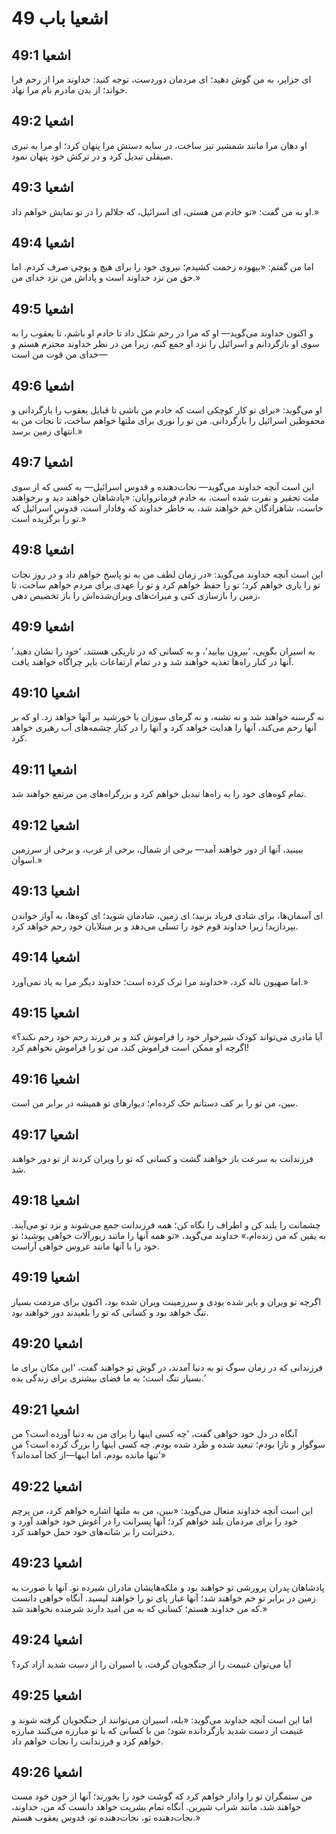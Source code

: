 # اشعیا باب 49

## اشعیا 49:1
ای جزایر، به من گوش دهید؛ ای مردمان دوردست، توجه کنید: خداوند مرا از رحم فرا خواند؛ از بدن مادرم نام مرا نهاد.

## اشعیا 49:2
او دهان مرا مانند شمشیر تیز ساخت، در سایه دستش مرا پنهان کرد؛ او مرا به تیری صیقلی تبدیل کرد و در ترکش خود پنهان نمود.

## اشعیا 49:3
او به من گفت: «تو خادم من هستی، ای اسرائیل، که جلالم را در تو نمایش خواهم داد.»

## اشعیا 49:4
اما من گفتم: «بیهوده زحمت کشیدم؛ نیروی خود را برای هیچ و پوچی صرف کردم. اما حق من نزد خداوند است و پاداش من نزد خدای من.»

## اشعیا 49:5
و اکنون خداوند می‌گوید— او که مرا در رحم شکل داد تا خادم او باشم، تا یعقوب را به سوی او بازگردانم و اسرائیل را نزد او جمع کنم، زیرا من در نظر خداوند محترم هستم و خدای من قوت من است—

## اشعیا 49:6
او می‌گوید: «برای تو کار کوچکی است که خادم من باشی تا قبایل یعقوب را بازگردانی و محفوظین اسرائیل را بازگردانی. من تو را نوری برای ملتها خواهم ساخت، تا نجات من به انتهای زمین برسد.»

## اشعیا 49:7
این است آنچه خداوند می‌گوید— نجات‌دهنده و قدوس اسرائیل— به کسی که از سوی ملت تحقیر و نفرت شده است، به خادم فرمانروایان: «پادشاهان خواهند دید و برخواهند خاست، شاهزادگان خم خواهند شد، به خاطر خداوند که وفادار است، قدوس اسرائیل که تو را برگزیده است.»

## اشعیا 49:8
این است آنچه خداوند می‌گوید: «در زمان لطف من به تو پاسخ خواهم داد و در روز نجات تو را یاری خواهم کرد؛ تو را حفظ خواهم کرد و تو را عهدی برای مردم خواهم ساخت، تا زمین را بازسازی کنی و میراث‌های ویران‌شده‌اش را باز تخصیص دهی،

## اشعیا 49:9
به اسیران بگویی، ‘بیرون بیایید’، و به کسانی که در تاریکی هستند، ‘خود را نشان دهید.’ آنها در کنار راه‌ها تغذیه خواهند شد و در تمام ارتفاعات بایر چراگاه خواهند یافت.

## اشعیا 49:10
نه گرسنه خواهند شد و نه تشنه، و نه گرمای سوزان یا خورشید بر آنها خواهد زد. او که بر آنها رحم می‌کند، آنها را هدایت خواهد کرد و آنها را در کنار چشمه‌های آب رهبری خواهد کرد.

## اشعیا 49:11
تمام کوه‌های خود را به راه‌ها تبدیل خواهم کرد و بزرگراه‌های من مرتفع خواهند شد.

## اشعیا 49:12
ببینید، آنها از دور خواهند آمد— برخی از شمال، برخی از غرب، و برخی از سرزمین اسوان.»

## اشعیا 49:13
ای آسمان‌ها، برای شادی فریاد بزنید؛ ای زمین، شادمان شوید؛ ای کوه‌ها، به آواز خواندن بپردازید! زیرا خداوند قوم خود را تسلی می‌دهد و بر مبتلایان خود رحم خواهد کرد.

## اشعیا 49:14
اما صهیون ناله کرد، «خداوند مرا ترک کرده است؛ خداوند دیگر مرا به یاد نمی‌آورد.»

## اشعیا 49:15
«آیا مادری می‌تواند کودک شیرخوار خود را فراموش کند و بر فرزند رحم خود رحم نکند؟ اگرچه او ممکن است فراموش کند، من تو را فراموش نخواهم کرد!

## اشعیا 49:16
ببین، من تو را بر کف دستانم حک کرده‌ام؛ دیوارهای تو همیشه در برابر من است.

## اشعیا 49:17
فرزندانت به سرعت باز خواهند گشت و کسانی که تو را ویران کردند از تو دور خواهند شد.

## اشعیا 49:18
چشمانت را بلند کن و اطراف را نگاه کن؛ همه فرزندانت جمع می‌شوند و نزد تو می‌آیند. به یقین که من زنده‌ام،» خداوند می‌گوید، «تو همه آنها را مانند زیورآلات خواهی پوشید؛ تو خود را با آنها مانند عروس خواهی آراست.

## اشعیا 49:19
اگرچه تو ویران و بایر شده بودی و سرزمینت ویران شده بود، اکنون برای مردمت بسیار تنگ خواهد بود و کسانی که تو را بلعیدند دور خواهند بود.

## اشعیا 49:20
فرزندانی که در زمان سوگ تو به دنیا آمدند، در گوش تو خواهند گفت، ‘این مکان برای ما بسیار تنگ است؛ به ما فضای بیشتری برای زندگی بده.’

## اشعیا 49:21
آنگاه در دل خود خواهی گفت، ‘چه کسی اینها را برای من به دنیا آورده است؟ من سوگوار و نازا بودم؛ تبعید شده و طرد شده بودم. چه کسی اینها را بزرگ کرده است؟ من تنها مانده بودم، اما اینها—از کجا آمده‌اند؟’»

## اشعیا 49:22
این است آنچه خداوند متعال می‌گوید: «ببین، من به ملتها اشاره خواهم کرد، من پرچم خود را برای مردمان بلند خواهم کرد؛ آنها پسرانت را در آغوش خود خواهند آورد و دخترانت را بر شانه‌های خود حمل خواهند کرد.

## اشعیا 49:23
پادشاهان پدران پرورشی تو خواهند بود و ملکه‌هایشان مادران شیرده تو. آنها با صورت به زمین در برابر تو خم خواهند شد؛ آنها غبار پای تو را خواهند لیسید. آنگاه خواهی دانست که من خداوند هستم؛ کسانی که به من امید دارند شرمنده نخواهند شد.»

## اشعیا 49:24
آیا می‌توان غنیمت را از جنگجویان گرفت، یا اسیران را از دست شدید آزاد کرد؟

## اشعیا 49:25
اما این است آنچه خداوند می‌گوید: «بله، اسیران می‌توانند از جنگجویان گرفته شوند و غنیمت از دست شدید بازگردانده شود؛ من با کسانی که با تو مبارزه می‌کنند مبارزه خواهم کرد و فرزندانت را نجات خواهم داد.

## اشعیا 49:26
من ستمگران تو را وادار خواهم کرد که گوشت خود را بخورند؛ آنها از خون خود مست خواهند شد، مانند شراب شیرین. آنگاه تمام بشریت خواهد دانست که من، خداوند، نجات‌دهنده تو، نجات‌دهنده تو، قدوس یعقوب هستم.»
